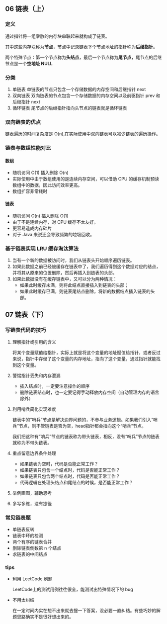 ## 06 链表（上）

### 定义

通过指针将一组零散的内存块串联起来就构成了链表。

其中这些内存块称为**节点**，节点中记录链表下个节点地址的指针称为**后继指针**。

两个特殊节点：第一个节点称为**头结点**，最后一个节点称为**尾节点**，尾节点的后继节点是一个**空地址 NULL**

### 分类
1. 单链表 单链表的节点只包含一个存储数据的内存空间和后继指针 next
2. 双向链表 双向链表的节点包含一个存储数据的内存空间以及前驱指针 prev 和后继指针 next
3. 循环链表 尾节点的后继指针指向头节点的链表就是循环链表

### 双向链表的优点
链表遍历的时间复杂度是 O(n),在实际使用中双向链表可以减少链表的遍历操作。

### 链表与数组性能对比
#### 数组
- 随机访问 O(1) 插入删除 O(n)
- 实际使用中由于数组使用的是连续内存空间，可以借助 CPU 的缓存机制预读数组中的数据，因此访问效率更高。
- 数组扩容非常耗时
#### 链表
- 随机访问 O(n) 插入删除 O(1)
- 由于不是连续内存，对 CPU 缓存不太友好。
- 更容易造成内存碎片
- 对于 Java 来说还会导致频繁的垃圾回收。

### 基于链表实现 LRU 缓存淘汰算法

1. 当有一个新的数据被访问时，我们从链表头开始顺序遍历链表。
2. 如果此数据之前已经被缓存在链表中了，我们遍历得到这个数据对应的结点，并将其从原来的位置删除，然后再插入到链表的头部。
3. 如果此数据没有在缓存链表中，又可以分为两种情况：
    * 如果此时缓存未满，则将此结点直接插入到链表的头部；
    * 如果此时缓存已满，则链表尾结点删除，将新的数据结点插入链表的头部。


## 07 链表（下）

### 写链表代码的技巧

1. 理解指针或引用的含义

    将某个变量赋值给指针，实际上就是将这个变量的地址赋值给指针，或者反过来说，指针中存储了这个变量的内存地址，指向了这个变量，通过指针就能找到这个变量。
2. 警惕指针丢失和内存泄漏
    - 插入结点时，一定要注意操作的顺序
    - 删除链表结点时，也一定要记得手动释放内存空间（自动管理内存的语言除外）
3. 利用哨兵简化实现难度

    链表中的“哨兵”节点是解决边界问题的，不参与业务逻辑。如果我们引入“哨兵”节点，则不管链表是否为空，head指针都会指向这个“哨兵”节点。
    
    我们把这种有“哨兵”节点的链表称为带头链表，相反，没有“哨兵”节点的链表就称为不带头链表。
4. 重点留意边界条件处理
    * 如果链表为空时，代码是否能正常工作？
    * 如果链表只包含一个结点时，代码是否能正常工作？
    * 如果链表只包含两个结点时，代码是否能正常工作？
    * 代码逻辑在处理头结点和尾结点的时候，是否能正常工作？
5. 举例画图，辅助思考

6. 多写多练，没有捷径

### 常见链表题

* 单链表反转
* 链表中环的检测
* 两个有序的链表合并
* 删除链表倒数第 n 个结点
* 求链表的中间结点

### tips
- 利用 LeetCode 刷题

    LeetCode上的测试用例往往很全，能测试出特殊情况下的 bug
- 不用太纠结

    在一定时间内实在想不出来就去搜一下答案，没必要一直纠结。有些巧妙的解题思路确实不是很好想出来的。
